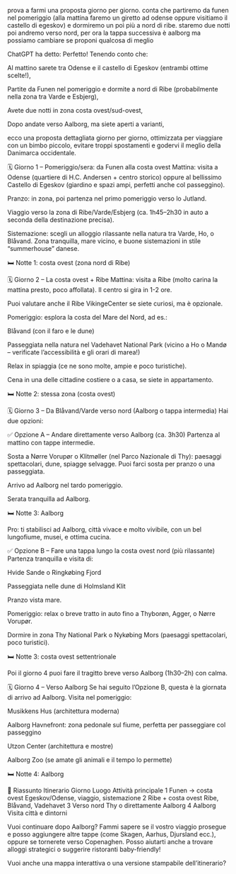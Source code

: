 prova a farmi una proposta giorno per giorno. conta che partiremo da funen nel pomeriggio (alla mattina faremo un giretto ad odense oppure visitiamo il castello di egeskov) e dormiremo un poì più a nord di ribe. staremo due notti poi andremo verso nord, per ora la tappa successiva è aalborg ma possiamo cambiare se proponi qualcosa di meglio


ChatGPT ha detto:
Perfetto! Tenendo conto che:

Al mattino sarete tra Odense e il castello di Egeskov (entrambi ottime scelte!),

Partite da Funen nel pomeriggio e dormite a nord di Ribe (probabilmente nella zona tra Varde e Esbjerg),

Avete due notti in zona costa ovest/sud-ovest,

Dopo andate verso Aalborg, ma siete aperti a varianti,

ecco una proposta dettagliata giorno per giorno, ottimizzata per viaggiare con un bimbo piccolo, evitare troppi spostamenti e godervi il meglio della Danimarca occidentale.

🗓 Giorno 1 – Pomeriggio/sera: da Funen alla costa ovest
Mattina: visita a Odense (quartiere di H.C. Andersen + centro storico) oppure al bellissimo Castello di Egeskov (giardino e spazi ampi, perfetti anche col passeggino).

Pranzo: in zona, poi partenza nel primo pomeriggio verso lo Jutland.

Viaggio verso la zona di Ribe/Varde/Esbjerg (ca. 1h45–2h30 in auto a seconda della destinazione precisa).

Sistemazione: scegli un alloggio rilassante nella natura tra Varde, Ho, o Blåvand. Zona tranquilla, mare vicino, e buone sistemazioni in stile “summerhouse” danese.

🛏️ Notte 1: costa ovest (zona nord di Ribe)

🗓 Giorno 2 – La costa ovest + Ribe
Mattina: visita a Ribe (molto carina la mattina presto, poco affollata). Il centro si gira in 1-2 ore.

Puoi valutare anche il Ribe VikingeCenter se siete curiosi, ma è opzionale.

Pomeriggio: esplora la costa del Mare del Nord, ad es.:

Blåvand (con il faro e le dune)

Passeggiata nella natura nel Vadehavet National Park (vicino a Ho o Mandø – verificate l’accessibilità e gli orari di marea!)

Relax in spiaggia (ce ne sono molte, ampie e poco turistiche).

Cena in una delle cittadine costiere o a casa, se siete in appartamento.

🛏️ Notte 2: stessa zona (costa ovest)

🗓 Giorno 3 – Da Blåvand/Varde verso nord (Aalborg o tappa intermedia)
Hai due opzioni:

✅ Opzione A – Andare direttamente verso Aalborg (ca. 3h30)
Partenza al mattino con tappe intermedie.

Sosta a Nørre Vorupør o Klitmøller (nel Parco Nazionale di Thy): paesaggi spettacolari, dune, spiagge selvagge. Puoi farci sosta per pranzo o una passeggiata.

Arrivo ad Aalborg nel tardo pomeriggio.

Serata tranquilla ad Aalborg.

🛏️ Notte 3: Aalborg

Pro: ti stabilisci ad Aalborg, città vivace e molto vivibile, con un bel lungofiume, musei, e ottima cucina.

✅ Opzione B – Fare una tappa lungo la costa ovest nord (più rilassante)
Partenza tranquilla e visita di:

Hvide Sande o Ringkøbing Fjord

Passeggiata nelle dune di Holmsland Klit

Pranzo vista mare.

Pomeriggio: relax o breve tratto in auto fino a Thyborøn, Agger, o Nørre Vorupør.

Dormire in zona Thy National Park o Nykøbing Mors (paesaggi spettacolari, poco turistici).

🛏️ Notte 3: costa ovest settentrionale

Poi il giorno 4 puoi fare il tragitto breve verso Aalborg (1h30–2h) con calma.

🗓 Giorno 4 – Verso Aalborg
Se hai seguito l’Opzione B, questa è la giornata di arrivo ad Aalborg. Visita nel pomeriggio:

Musikkens Hus (architettura moderna)

Aalborg Havnefront: zona pedonale sul fiume, perfetta per passeggiare col passeggino

Utzon Center (architettura e mostre)

Aalborg Zoo (se amate gli animali e il tempo lo permette)

🛏️ Notte 4: Aalborg

📌 Riassunto Itinerario
Giorno	Luogo	Attività principale
1	Funen → costa ovest	Egeskov/Odense, viaggio, sistemazione
2	Ribe + costa ovest	Ribe, Blåvand, Vadehavet
3	Verso nord	Thy o direttamente Aalborg
4	Aalborg	Visita città e dintorni

Vuoi continuare dopo Aalborg?
Fammi sapere se il vostro viaggio prosegue e posso aggiungere altre tappe (come Skagen, Aarhus, Djursland ecc.), oppure se tornerete verso Copenaghen. Posso aiutarti anche a trovare alloggi strategici o suggerire ristoranti baby-friendly!

Vuoi anche una mappa interattiva o una versione stampabile dell’itinerario?




